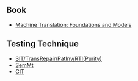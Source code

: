 ## Book
* [Machine Translation: Foundations and Models](https://github.com/NiuTrans/MTBook)

## Testing Technique
* [SIT/TransRepair/PatInv/RTI(Purity)](https://github.com/RoFireLing/TestTranslation)
* [SemMt](https://github.com/SemMT-2021/SemMT)
* [CIT](https://github.com/PhyllisJi/ConstituencyInvariance)
